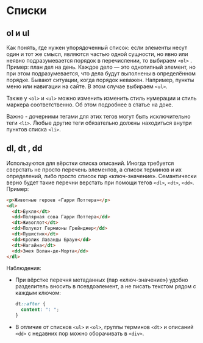 # Списки

## ol и ul

Как понять, где нужен упорядоченный список: если элементы несут один и тот же смысл, являются частью одной сущности, но явно или неявно подразумевается порядок в перечислении, то выбираем `<ol>` . Пример: план дел на день. Каждое дело — это однотипный элемент, но при этом подразумевается, что дела будут выполнены в определённом порядке. Бывают ситуации, когда порядок неважен. Например, пункты меню или навигации на сайте. В этом случае выбираем `<ul>`.

Также у `<ol>` и `<ul>` можно изменить изменить стиль нумерации и стиль маркера соответственно. Об этом подробнее в статье на доке.

Важно - дочерними тегами для этих тегов могут быть исключительно теги `<li>`. Любые другие теги обязательно должны находиться внутри пунктов списка `<li>`.

## dl, dt , dd

Используются для вёрстки списка описаний. Иногда требуется сверстать не просто перечень элементов, а список терминов и их определений, либо просто список пар «ключ-значение». Семантически верно будет такие перечни верстать при помощи тегов `<dl>`, `<dt>`, `<dd>`. Пример:

```html
<p>Животные героев «Гарри Поттера»</p>
<dl>
  <dt>Букля</dt>
  <dd>Полярная сова Гарри Поттера</dd>
  <dt>Живоглот</dt>
  <dd>Полукот Гермионы Грейнджер</dd>
  <dt>Пушистик</dt>
  <dd>Кролик Лаванды Браун</dd>
  <dt>Нагайна</dt>
  <dd>Змея Волан-де-Морта</dd>
</dl>
```

Наблюдения:

- При вёрстке перечня метаданных (пар «ключ-значение») удобно разделитель вносить в псевдоэлемент, а не писать текстом рядом с каждым ключом:

  ```css
  dt::after {
    content: ": ";
  }
  ```

- В отличие от списков `<ul>` и `<ol>`, группы терминов `<dt>` и описаний `<dd>` с недавних пор можно оборачивать в `<div>`.
